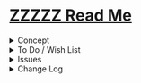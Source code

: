 # [ZZZZZ Read Me]( #xxxxx/README.md )

<details style>
<summary>Concept</summary>

</details>
<details>
<summary>To Do / Wish List</summary>


</details>
<details>
<summary>Issues</summary>


</details>
<details>
<summary>Change Log</summary>

### 2019-04-30 ~ Theo

* First commit

</details>